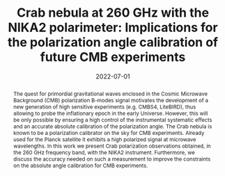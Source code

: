 ---
title: "Crab nebula at 260 GHz with the NIKA2 polarimeter: Implications for the polarization angle calibration of future CMB experiments"
collection: "publications"
category: "co_procs"
permalink: /publications/2022EPJWC25700042R
link: https://ui.adsabs.harvard.edu/abs/2022EPJWC.25700042R/abstract
date: 2022-07-01
venue: "mm Universe @ NIKA2 - Observing the mm Universe with the NIKA2 Camera"
citation: "Perotto, L., Adam, R., Ade, P., et al. (2022), mm Universe @ NIKA2 - Observing the mm Universe with the NIKA2 Camera, 257, 00038."
abstract: "The quest for primordial gravitational waves enclosed in the Cosmic Microwave Background (CMB) polarization B-modes signal motivates the development of a new generation of high sensitive experiments (e.g. CMBS4, LiteBIRD), thus allowing to probe the inflationary epoch in the early Universe. However, this will be only possible by ensuring a high control of the instrumental systematic effects and an accurate absolute calibration of the polarization angle. The Crab nebula is known to be a polarization calibrator on the sky for CMB experiments. Already used for the Planck satellite it exhibits a high polarized signal at microwave wavelengths. In this work we present Crab polarization observations obtained, in the 260 GHz frequency band, with the NIKA2 instrument. Furthermore, we discuss the accuracy needed on such a measurement to improve the constraints on the absolute angle calibration for CMB experiments."
---
